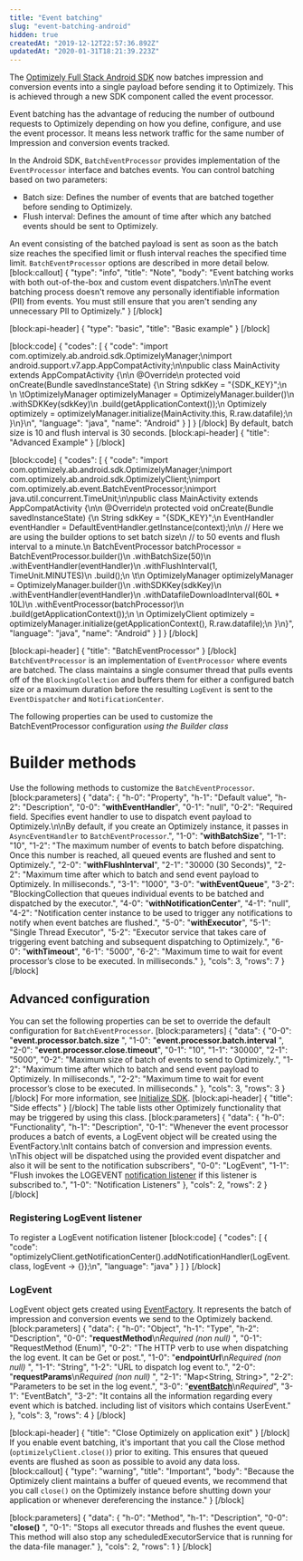 ```yaml
---
title: "Event batching"
slug: "event-batching-android"
hidden: true
createdAt: "2019-12-12T22:57:36.892Z"
updatedAt: "2020-01-31T18:21:39.223Z"
---
```

The [Optimizely Full Stack Android SDK](https://github.com/optimizely/android-sdk) now batches impression and conversion events into a single payload before sending it to Optimizely. This is achieved through a new SDK component called the event processor.

Event batching has the advantage of reducing the number of outbound requests to Optimizely depending on how you define, configure, and use the event processor. It means less network traffic for the same number of Impression and conversion events tracked.

In the Android SDK, `BatchEventProcessor` provides implementation of the `EventProcessor` interface and batches events. You can control batching based on two parameters:

- Batch size: Defines the number of events that are batched together before sending to Optimizely.
- Flush interval: Defines the amount of time after which any batched events should be sent to Optimizely.

An event consisting of the batched payload is sent as soon as the batch size reaches the specified limit or flush interval reaches the specified time limit. `BatchEventProcessor` options are described in more detail below.
[block:callout]
{
  "type": "info",
  "title": "Note",
  "body": "Event batching works with both out-of-the-box and custom event dispatchers.\n\nThe event batching process doesn't remove any personally identifiable information (PII) from events. You must still ensure that you aren't sending any unnecessary PII to Optimizely."
}
[/block]

[block:api-header]
{
  "type": "basic",
  "title": "Basic example"
}
[/block]

[block:code]
{
  "codes": [
    {
      "code": "import com.optimizely.ab.android.sdk.OptimizelyManager;\nimport android.support.v7.app.AppCompatActivity;\n\npublic class MainActivity extends AppCompatActivity {\n\n    @Override\n    protected void onCreate(Bundle savedInstanceState) {\n        String sdkKey = \"{SDK_KEY}\";\n      \n      \tOptimizelyManager optimizelyManager = OptimizelyManager.builder()\n          .withSDKKey(sdkKey)\n          .build(getApplicationContext());\n        Optimizely optimizely = optimizelyManager.initialize(MainActivity.this, R.raw.datafile);\n    }\n}\n",
      "language": "java",
      "name": "Android"
    }
  ]
}
[/block]
By default, batch size is 10 and flush interval is 30 seconds.
[block:api-header]
{
  "title": "Advanced Example"
}
[/block]

[block:code]
{
  "codes": [
    {
      "code": "import com.optimizely.ab.android.sdk.OptimizelyManager;\nimport com.optimizely.ab.android.sdk.OptimizelyClient;\nimport com.optimizely.ab.event.BatchEventProcessor;\nimport java.util.concurrent.TimeUnit;\n\npublic class MainActivity extends AppCompatActivity {\n\n    @Override\n    protected void onCreate(Bundle savedInstanceState) {\n      String sdkKey = \"{SDK_KEY}\";\n      EventHandler eventHandler = DefaultEventHandler.getInstance(context);\n\n      // Here we are using the builder options to set batch size\n      // to 50 events and flush interval to a minute.\n      BatchEventProcessor batchProcessor = BatchEventProcessor.builder()\n        .withBatchSize(50)\n        .withEventHandler(eventHandler)\n        .withFlushInterval(1, TimeUnit.MINUTES)\n        .build();\n      \t\n      OptimizelyManager optimizelyManager = OptimizelyManager.builder()\n        .withSDKKey(sdkKey)\n        .withEventHandler(eventHandler)\n        .withDatafileDownloadInterval(60L * 10L)\n        .withEventProcessor(batchProcessor)\n        .build(getApplicationContext());\n      \n      OptimizelyClient optimizely = optimizelyManager.initialize(getApplicationContext(), R.raw.datafile);\n    }\n}",
      "language": "java",
      "name": "Android"
    }
  ]
}
[/block]

[block:api-header]
{
  "title": "BatchEventProcessor"
}
[/block]
`BatchEventProcessor` is an implementation of `EventProcessor` where events are batched. The class maintains a single consumer thread that pulls events off of the `BlockingCollection` and buffers them for either a configured batch size or a maximum duration before the resulting `LogEvent` is sent to the `EventDispatcher` and `NotificationCenter`.

The following properties can be used to customize the BatchEventProcessor configuration *using the Builder class*


# Builder methods
Use the following methods to customize the `BatchEventProcessor`.
[block:parameters]
{
  "data": {
    "h-0": "Property",
    "h-1": "Default value",
    "h-2": "Description",
    "0-0": "**withEventHandler**",
    "0-1": "null",
    "0-2": "Required field. Specifies event handler to use to dispatch event payload to Optimizely.\n\nBy default, if you create an Optimizely instance, it passes in `AsyncEventHandler` to `BatchEventProcessor`.",
    "1-0": "**withBatchSize**",
    "1-1": "10",
    "1-2": "The maximum number of events to batch before dispatching. Once this number is reached, all queued events are flushed and sent to Optimizely.",
    "2-0": "**withFlushInterval**",
    "2-1": "30000 (30 Seconds)",
    "2-2": "Maximum time after which to batch and send event payload to Optimizely. In milliseconds.",
    "3-1": "1000",
    "3-0": "**withEventQueue**",
    "3-2": "BlockingCollection that queues individual events to be batched and dispatched by the executor.",
    "4-0": "**withNotificationCenter**",
    "4-1": "null",
    "4-2": "Notification center instance to be used to trigger any notifications to notify when event batches are flushed.",
    "5-0": "**withExecutor**",
    "5-1": "Single Thread Executor",
    "5-2": "Executor service that takes care of triggering event batching and subsequent dispatching to Optimizely.",
    "6-0": "**withTimeout**",
    "6-1": "5000",
    "6-2": "Maximum time to wait for event processor’s close to be executed. In milliseconds."
  },
  "cols": 3,
  "rows": 7
}
[/block]
## Advanced configuration
You can set the following properties can be set to override the default configuration for `BatchEventProcessor`.
[block:parameters]
{
  "data": {
    "0-0": "**event.processor.batch.size** ",
    "1-0": "**event.processor.batch.interval** ",
    "2-0": "**event.processor.close.timeout**",
    "0-1": "10",
    "1-1": "30000",
    "2-1": "5000",
    "0-2": "Maximum size of batch of events to send to Optimizely.",
    "1-2": "Maximum time after which to batch and send event payload to Optimizely. In milliseconds.",
    "2-2": "Maximum time to wait for event processor’s close to be executed. In milliseconds."
  },
  "cols": 3,
  "rows": 3
}
[/block]
For more information, see [Initialize SDK](doc:initialize-sdk-android).
[block:api-header]
{
  "title": "Side effects"
}
[/block]
The table lists other Optimizely functionality that may be triggered by using this class.
[block:parameters]
{
  "data": {
    "h-0": "Functionality",
    "h-1": "Description",
    "0-1": "Whenever the event processor produces a batch of events, a LogEvent object will be created using the EventFactory.\nIt contains batch of conversion and impression events. \nThis object will be dispatched using the provided event dispatcher and also it will be sent to the notification subscribers",
    "0-0": "LogEvent",
    "1-1": "Flush invokes the LOGEVENT [notification listener](doc:set-up-notification-listener-android) if this listener is subscribed to.",
    "1-0": "Notification Listeners"
  },
  "cols": 2,
  "rows": 2
}
[/block]
### Registering LogEvent listener

To register a LogEvent notification listener
[block:code]
{
  "codes": [
    {
      "code": "optimizelyClient.getNotificationCenter().addNotificationHandler(LogEvent.class, logEvent -> {});\n",
      "language": "java"
    }
  ]
}
[/block]
###  LogEvent

LogEvent object gets created using [EventFactory](https://github.com/optimizely/java-sdk/blob/master/core-api/src/main/java/com/optimizely/ab/event/internal/EventFactory.java). It represents the batch of impression and conversion events we send to the Optimizely backend.
[block:parameters]
{
  "data": {
    "h-0": "Object",
    "h-1": "Type",
    "h-2": "Description",
    "0-0": "**requestMethod**\n*Required (non null)* ",
    "0-1": "RequestMethod (Enum)",
    "0-2": "The HTTP verb to use when dispatching the log event. It can be Get or post.",
    "1-0": "**endpointUrl**\n*Required (non null)* ",
    "1-1": "String",
    "1-2": "URL to dispatch log event to.",
    "2-0": "**requestParams**\n*Required (non null)* ",
    "2-1": "Map<String, String>",
    "2-2": "Parameters to be set in the log event.",
    "3-0": "**[eventBatch](https://github.com/optimizely/java-sdk/blob/13c27ffc812928ef5cf05159d37ad6bab421fc5a/core-api/src/main/java/com/optimizely/ab/event/LogEvent.java#L38)**\n*Required*",
    "3-1": "EventBatch",
    "3-2": "It contains all the information regarding every event which is batched. including list of visitors which contains UserEvent."
  },
  "cols": 3,
  "rows": 4
}
[/block]

[block:api-header]
{
  "title": "Close Optimizely on application exit"
}
[/block]
If you enable event batching, it's important that you call the Close method (`optimizelyClient.close()`) prior to exiting. This ensures that queued events are flushed as soon as possible to avoid any data loss.
[block:callout]
{
  "type": "warning",
  "title": "Important",
  "body": "Because the Optimizely client maintains a buffer of queued events, we recommend that you call `close()` on the Optimizely instance before shutting down your application or whenever dereferencing the instance."
}
[/block]

[block:parameters]
{
  "data": {
    "h-0": "Method",
    "h-1": "Description",
    "0-0": "**close()** ",
    "0-1": "Stops all executor threads and flushes the event queue. This method will also stop any scheduledExecutorService that is running for the data-file manager."
  },
  "cols": 2,
  "rows": 1
}
[/block]